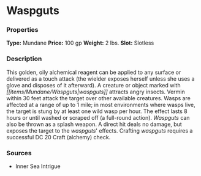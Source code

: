 ﻿---
Title: "Waspguts"
Type: "Mundane"
Price: "100 gp"
Weight: "2 lbs."
Slot: "Slotless"
Description: |
  "This golden, oily alchemical reagent can be applied to any surface or delivered as a touch attack (the wielder exposes herself unless she uses a glove and disposes of it afterward). A creature or object marked with waspguts attracts angry insects. Vermin within 30 feet attack the target over other available creatures. Wasps are affected at a range of up to 1 mile; in most environments where wasps live, the target is stung by at least one wild wasp per hour. The effect lasts 8 hours or until washed or scraped off (a full-round action). Waspguts can also be thrown as a splash weapon. A direct hit deals no damage, but exposes the target to the waspguts' effects. Crafting waspguts requires a successful DC 20 Craft (alchemy) check."
Sources: "['Inner Sea Intrigue']"
---

# Waspguts

### Properties

**Type:** Mundane **Price:** 100 gp **Weight:** 2 lbs. **Slot:** Slotless

### Description

This golden, oily alchemical reagent can be applied to any surface or delivered as a touch attack (the wielder exposes herself unless she uses a glove and disposes of it afterward). A creature or object marked with _[[items/Mundane/Waspguts|waspguts]]_ attracts angry insects. Vermin within 30 feet attack the target over other available creatures. Wasps are affected at a range of up to 1 mile; in most environments where wasps live, the target is stung by at least one wild wasp per hour. The effect lasts 8 hours or until washed or scraped off (a full-round action). _Waspguts_ can also be thrown as a splash weapon. A direct hit deals no damage, but exposes the target to the _waspguts_' effects. Crafting _waspguts_ requires a successful DC 20 Craft (alchemy) check.

### Sources

* Inner Sea Intrigue